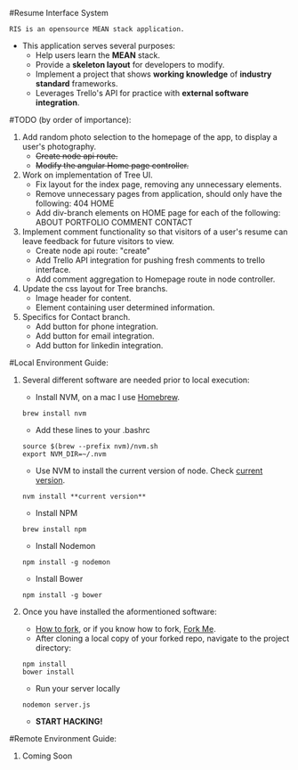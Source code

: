 #Resume Interface System
```
RIS is an opensource MEAN stack application. 
```

- This application serves several purposes:
    * Help users learn the **MEAN** stack.
    * Provide a **skeleton layout** for developers to modify.
    * Implement a project that shows **working knowledge** of **industry standard** frameworks.
    * Leverages Trello's API for practice with **external software integration**.

#TODO (by order of importance):
1. Add random photo selection to the homepage of the app, to display a user's photography.
    * ~~Create node api route.~~
    * ~~Modify the angular Home page controller.~~
2. Work on implementation of Tree UI.
    * Fix layout for the index page, removing any unnecessary elements.
    * Remove unnecessary pages from application, should only have the following:
        404
        HOME
    * Add div-branch elements on HOME page for each of the following:
        ABOUT
        PORTFOLIO
        COMMENT
        CONTACT
3. Implement comment functionality so that visitors of a user's resume can leave feedback for future visitors to view.
    * Create node api route: "create"
    * Add Trello API integration for pushing fresh comments to trello interface.
    * Add comment aggregation to Homepage route in node controller.
4. Update the css layout for Tree branchs.
    * Image header for content.
    * Element containing user determined information.
6. Specifics for Contact branch.
    * Add button for phone integration.
    * Add button for email integration.
    * Add button for linkedin integration.

#Local Environment Guide:

1. Several different software are needed prior to local execution:
    * Install NVM, on a mac I use [Homebrew][brew].
    ```
    brew install nvm
    ```
    * Add these lines to your .bashrc
    ```
    source $(brew --prefix nvm)/nvm.sh
    export NVM_DIR=~/.nvm
    ```
    * Use NVM to install the current version of node. Check [current version][node].
    ```
    nvm install **current version**
    ```
    * Install NPM
    ```
    brew install npm
    ```  
    * Install Nodemon
    ```
    npm install -g nodemon
    ```
    * Install Bower
    ```
    npm install -g bower 
    ```
    
2. Once you have installed the aformentioned software:
    * [How to fork][fork], or if you know how to fork, [Fork Me][myfork].
    * After cloning a local copy of your forked repo, navigate to the project directory:
    ```
    npm install
    bower install
    ```
    * Run your server locally
    ```
    nodemon server.js
    ```
    * **START HACKING!** 

#Remote Environment Guide:

1. Coming Soon

[brew]:http://brew.sh
[node]:http://nodejs.org
[fork]:https://help.github.com/articles/fork-a-repo
[myfork]:https://github.com/VistaDorada/RIS/fork
